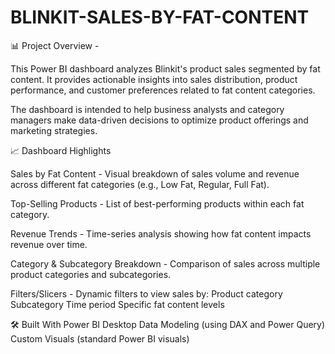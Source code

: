 # BLINKIT-SALES-BY-FAT-CONTENT
📊 Project Overview -

This Power BI dashboard analyzes Blinkit's product sales segmented by fat content.
It provides actionable insights into sales distribution, product performance, and customer preferences related to fat content categories.

The dashboard is intended to help business analysts and category managers make data-driven decisions to optimize product offerings and marketing strategies.

📈 Dashboard Highlights

Sales by Fat Content -
Visual breakdown of sales volume and revenue across different fat categories (e.g., Low Fat, Regular, Full Fat).

Top-Selling Products -
List of best-performing products within each fat category.

Revenue Trends -
Time-series analysis showing how fat content impacts revenue over time.

Category & Subcategory Breakdown -
Comparison of sales across multiple product categories and subcategories.

Filters/Slicers -
Dynamic filters to view sales by:
Product category
Subcategory
Time period
Specific fat content levels

🛠️ Built With
Power BI Desktop
Data Modeling (using DAX and Power Query)
Custom Visuals (standard Power BI visuals)
